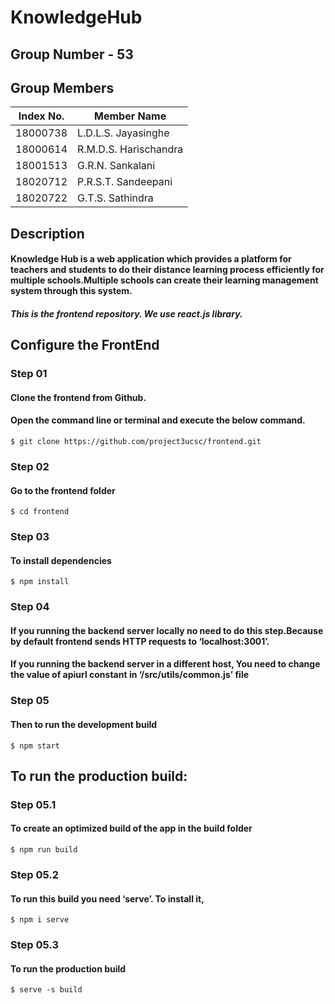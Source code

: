 # KnowledgeHub

 ## Group Number - 53
 
 ## Group Members 
 
 
|Index No. | Member Name         |
|--------- |-------------------- |
|18000738  |L.D.L.S. Jayasinghe  |
|18000614  |R.M.D.S. Harischandra|
|18001513  |G.R.N. Sankalani     |
|18020712  |P.R.S.T. Sandeepani  |
|18020722  |G.T.S. Sathindra     |

## Description
 #### Knowledge Hub is a web application which provides a platform for teachers and students to do their distance learning process efficiently for multiple schools.Multiple schools can create their learning management system through this system.
 
   ##### This is the frontend repository. We use react.js library.

## Configure the FrontEnd

 ### Step 01
   #### Clone the frontend from Github.
   #### Open the command line or terminal and execute the below command.
    $ git clone https://github.com/project3ucsc/frontend.git 

 ### Step 02
   #### Go to the frontend folder
    $ cd frontend
    
### Step 03
  #### To install dependencies 
    $ npm install
    
### Step 04
  #### If you running the backend server locally no need to do this step.Because by default frontend sends HTTP requests to ‘localhost:3001’.

  #### If you running the backend server in a different host, You need to change the value of apiurl constant in ‘/src/utils/common.js’ file

### Step 05
  #### Then to run the development build
    $ npm start
    
  ## To run the production build:

  ### Step 05.1
   #### To create an optimized build of the app in the build folder
    $ npm run build

### Step 05.2
  #### To run this build you need ‘serve’. To install it,
    $ npm i serve 

### Step 05.3
  #### To run the production build
    $ serve -s build








